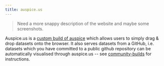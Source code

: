 ```yaml
---
title: auspice.us
---
```


> Need a more snappy description of the website and maybe some screenshots.


Auspice.us is a [custom build of auspice](build-server/introduction.md) which allows users to simply drag & drop datasets onto the browser.
It also serves datasets from a GitHub, i.e. datasets which you have committed to a public github repository can be automatically visualised through auspice.us -- see [community-builds](auspice-us/community-builds.md) for instructions.
